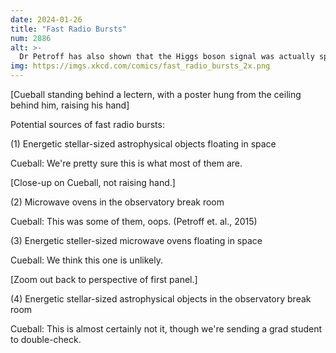 ```yaml
---
date: 2024-01-26
title: "Fast Radio Bursts"
num: 2886
alt: >-
  Dr Petroff has also shown that the Higgs boson signal was actually sparks from someone microwaving grapes, the EHT black hole photo was a frozen bagel someone left in too long, and the LIGO detection was just someone slamming the microwave door too hard.
img: https://imgs.xkcd.com/comics/fast_radio_bursts_2x.png
---
```

[Cueball standing behind a lectern, with a poster hung from the ceiling behind him, raising his hand]

 Potential sources of fast radio bursts:

(1) Energetic stellar-sized astrophysical objects floating in space

Cueball: We're pretty sure this is what most of them are.

[Close-up on Cueball, not raising hand.]

(2) Microwave ovens in the observatory break room

Cueball: This was some of them, oops. (Petroff et. al., 2015)

(3) Energetic steller-sized microwave ovens floating in space

Cueball: We think this one is unlikely.

 [Zoom out back to perspective of first panel.]

(4) Energetic stellar-sized astrophysical objects in the observatory break room

Cueball: This is almost certainly not it, though we're sending a grad student to double-check.